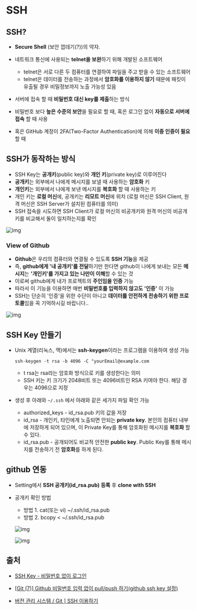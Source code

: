 # SSH

## SSH?

- **Secure Shell** (보안 껍데기(?))의 약자. 

- 네트워크 통신에 사용되는 **telnet을 보완**하기 위해 개발된 소프트웨어

  - telnet은 서로 다른 두 컴퓨터를 연결하여 파일을 주고 받을 수 있는 소프트웨어
  - telnet은 데이터를 전송하는 과정에서 **암호화를 이용하지 않기** 때문에 패킷이 유출될 경우 비밀정보까지 노출 가능성 있음

- 서버에 접속 할 때 **비밀번호 대신 key를 제출**하는 방식

- 비밀번호 보다 **높은 수준의 보안**을 필요로 할 때, 혹은 로그인 없이 **자동으로 서버에 접속** 할 때 사용

- 혹은 GitHub 계정이 2FA(Two-Factor Authentication)에 의해 **이중 인증이 필요** 할 때

  

## SSH가 동작하는 방식

- SSH Key는 **공개키**(public key)와 **개인 키**(private key)로 이루어진다
- **공개키**는 외부에서 나에게 메시지를 보낼 때 사용하는 **암호화** 키
- **개인키**는 외부에서 나에게 보낸 메시지를 **복호화** 할 때 사용하는 키
- 개인 키는 **로컬 머신**에, 공개키는 **리모트 머신**에 위치 (로컬 머신은 SSH Client, 원격 머신은 SSH Server가 설치된 컴퓨터를 의미)
- SSH 접속을 시도하면 SSH Client가 로컬 머신의 비공개키와 원격 머신의 비공개키를 비교해서 둘이 일치하는지를 확인

![img](https://s3.ap-northeast-2.amazonaws.com/opentutorials-user-file/module/432/1213.gif)

### View of Github

- **Github**은 우리의 컴퓨터와 연결될 수 있도록 **SSH 기능**을 제공
- 즉, **github에게 '내 공개키'를 전달**하기만 한다면 github이 나에게 보내는 모든 **메시지**는 **'개인키'를 가지고 있는 나만이 이해**할 수 있는 것
- 이로써 github에게 내가 프로젝트의 **주인임을 인증** 가능
- 따라서 이 기능을 이용하면 매번 **비밀번호를 입력하지 않고도 '인증'** 이 가능
-  SSH는 단순히 '인증'을 위한 수단이 아니고 **데이터를 안전하게 전송하기 위한 프로토콜**임을 꼭 기억하시길 바랍니다..



![img](http://postfiles8.naver.net/MjAxOTA2MTdfODIg/MDAxNTYwNzcyMzQzODgw.BSQSBu66iAuc4T3Bv_cwWnbPt48Ngcfdbv2IBmw_N3Ig.hWPF3xFnEPvR_5vSgGK6W1PpKonMq94PfTIwA8gYvPog.PNG.pjok1122/image.png?type=w966)

## SSH Key 만들기

- Unix 계열(리눅스, 맥)에서는 **ssh-keygen**이라는 프로그램을 이용하여 생성 가능

  `ssh-keygen -t rsa -b 4096 -C "yourEmail@example.com`

  - t rsa는 rsa라는 암호화 방식으로 키를 생성한다는 의미
  - SSH 키는 키 크기가 2048비트 또는 4096비트인 RSA 키여야 한다. 해당 경우는 4096으로 지정

- 생성 후 아래와 `~/.ssh` 에서 아래와 같은 세가지 파일 확인 가능

  -  authorized_keys -  id_rsa.pub 키의 값을 저장
  -  id_rsa - 개인키, 타인에게 노출되면 안되는 **private key**. 본인의 컴퓨터 내부에 저장하게 되어 있으며, 이 Private Key를 통해 암호화된 메시지를 **복호화** 할 수 있다.
  -  id_rsa.pub - 공개되어도 비교적 안전한 **public key**. Public Key를 통해 메시지를 전송하기 전 **암호화**를 하게 된다.

## github 연동

- Setting에서 **SSH 공개키(id_rsa.pub) 등록** 후 **clone with SSH**
- 공개키 확인 방법
  - 방법 1. cat(또는 vi) ~/.ssh/id_rsa.pub
  - 방법 2. bcopy < ~/.ssh/id_rsa.pub

  ![img](https://blog.kakaocdn.net/dn/MtOh1/btqEbQT4L2l/R52xk8mdVyAWcpklkHnEfk/img.png)

  

  ![img](https://blog.kakaocdn.net/dn/AKW3Z/btqEfqeF2yb/Gz5Lhkn7kA9ooPG9mghOk0/img.png)

  

## 출처

- [SSH Key - 비밀번호 없이 로그인](https://opentutorials.org/module/432/3742)

- [[Git (7)] Github 비밀번호 입력 없이 pull/push 하기(github ssh key 설정)](https://goddaehee.tistory.com/254)

- [버전 관리 시스템 / Git \] SSH 이용하기](http://blog.naver.com/pjok1122/221564348763)

